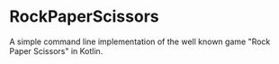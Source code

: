 # RockPaperScissors
A simple command line implementation of the well known game "Rock Paper Scissors" in Kotlin.
